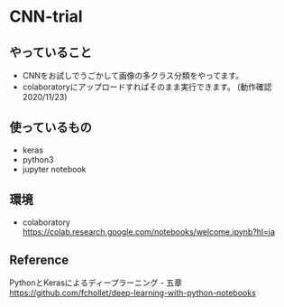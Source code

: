 # CNN-trial

## やっていること
* CNNをお試しでうごかして画像の多クラス分類をやってます。
* colaboratoryにアップロードすればそのまま実行できます。
  (動作確認　2020/11/23)

## 使っているもの
* keras
* python3
* jupyter notebook

## 環境 
* colaboratory
https://colab.research.google.com/notebooks/welcome.ipynb?hl=ja


## Reference
PythonとKerasによるディープラーニング - 五章
https://github.com/fchollet/deep-learning-with-python-notebooks
